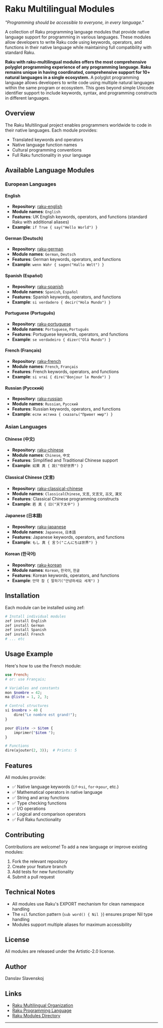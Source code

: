 # Raku Multilingual Modules

*"Programming should be accessible to everyone, in every language."*

A collection of Raku programming language modules that provide native language support for programming in various languages. These modules allow developers to write Raku code using keywords, operators, and functions in their native language while maintaining full compatibility with standard Raku.

**Raku with raku-multilingual modules offers the most comprehensive polyglot programming experience of any programming language. Raku remains unique in having coordinated, comprehensive support for 10+ natural languages in a single ecosystem.** A polyglot programming language allows developers to write code using multiple natural languages within the same program or ecosystem. This goes beyond simple Unicode identifier support to include keywords, syntax, and programming constructs in different languages.

## Overview

The Raku Multilingual project enables programmers worldwide to code in their native languages. Each module provides:

- Translated keywords and operators
- Native language function names
- Cultural programming conventions
- Full Raku functionality in your language

## Available Language Modules

### European Languages

#### English

- **Repository**: [raku-english](https://github.com/raku-multilingual/raku-english)
- **Module names**: `English`
- **Features**: UK English keywords, operators, and functions (standard Raku with additional aliases)
- **Example**: `if True { say("Hello World") }`

#### German (Deutsch)

- **Repository**: [raku-german](https://github.com/raku-multilingual/raku-german)
- **Module names**: `German`, `Deutsch`
- **Features**: German keywords, operators, and functions
- **Example**: `wenn Wahr { sagen("Hallo Welt") }`

#### Spanish (Español)

- **Repository**: [raku-spanish](https://github.com/raku-multilingual/raku-spanish)
- **Module names**: `Spanish`, `Español`
- **Features**: Spanish keywords, operators, and functions
- **Example**: `si verdadero { decir("Hola Mundo") }`

#### Portuguese (Português)

- **Repository**: [raku-portuguese](https://github.com/raku-multilingual/raku-portuguese)
- **Module names**: `Portuguese`, `Português`
- **Features**: Portuguese keywords, operators, and functions
- **Example**: `se verdadeiro { dizer("Olá Mundo") }`

#### French (Français)

- **Repository**: [raku-french](https://github.com/raku-multilingual/raku-french)
- **Module names**: `French`, `Français`
- **Features**: French keywords, operators, and functions
- **Example**: `si vrai { dire("Bonjour le Monde") }`

#### Russian (Русский)

- **Repository**: [raku-russian](https://github.com/raku-multilingual/raku-russian)
- **Module names**: `Russian`, `Русский`
- **Features**: Russian keywords, operators, and functions
- **Example**: `если истина { сказать("Привет мир") }`

### Asian Languages

#### Chinese (中文)

- **Repository**: [raku-chinese](https://github.com/raku-multilingual/raku-chinese)
- **Module names**: `Chinese`, `中文`
- **Features**: Simplified and Traditional Chinese support
- **Example**: `如果 真 { 說("你好世界") }`

#### Classical Chinese (文言)

- **Repository**: [raku-classical-chinese](https://github.com/raku-multilingual/raku-classical-chinese)
- **Module names**: `ClassicalChinese`, `文言`, `文言文`, `古文`, `漢文`
- **Features**: Classical Chinese programming constructs
- **Example**: `若 真 { 曰("天下太平") }`

#### Japanese (日本語)

- **Repository**: [raku-japanese](https://github.com/raku-multilingual/raku-japanese)
- **Module names**: `Japanese`, `日本語`
- **Features**: Japanese keywords, operators, and functions
- **Example**: `もし 真 { 言う("こんにちは世界") }`

#### Korean (한국어)

- **Repository**: [raku-korean](https://github.com/raku-multilingual/raku-korean)
- **Module names**: `Korean`, `한국어`, `한글`
- **Features**: Korean keywords, operators, and functions
- **Example**: `만약 참 { 말하기("안녕하세요 세계") }`

## Installation

Each module can be installed using zef:

```bash
# Install individual modules
zef install English
zef install German
zef install Spanish
zef install French
# ... etc
```

## Usage Example

Here's how to use the French module:

```raku
use French;
# or: use Français;

# Variables and constants
mon $nombre = 42;
ma @liste = 1, 2, 3;

# Control structures
si $nombre > 40 {
    dire("Le nombre est grand!");
}

pour @liste -> $item {
    imprimer("$item ");
}

# Functions
dire(ajouter(2, 3));  # Prints: 5
```

## Features

All modules provide:

- ✅ Native language keywords (`if`→`si`, `for`→`pour`, etc.)
- ✅ Mathematical operators in native language
- ✅ String and array functions
- ✅ Type checking functions
- ✅ I/O operations
- ✅ Logical and comparison operators
- ✅ Full Raku functionality

## Contributing

Contributions are welcome! To add a new language or improve existing modules:

1. Fork the relevant repository
2. Create your feature branch
3. Add tests for new functionality
4. Submit a pull request

## Technical Notes

- All modules use Raku's EXPORT mechanism for clean namespace handling
- The `nil` function pattern (`sub word() { Nil }`) ensures proper Nil type handling
- Modules support multiple aliases for maximum accessibility

## License

All modules are released under the Artistic-2.0 license.

## Author

Danslav Slavenskoj

## Links

- [Raku Multilingual Organization](https://github.com/raku-multilingual)
- [Raku Programming Language](https://raku.org)
- [Raku Modules Directory](https://modules.raku.org)

---
